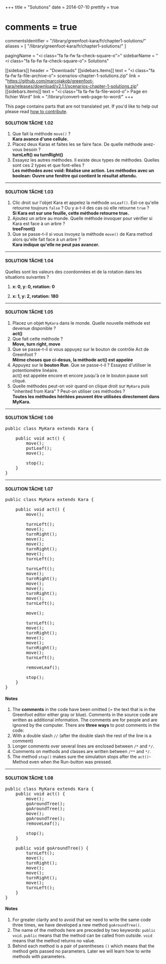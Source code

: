 +++
title = "Solutions"
date = 2014-07-10
prettify = true
# comments = true
commentsIdentifier = "/library/greenfoot-kara/fr/chapter1-solutions/"
aliases = [ 
  "/library/greenfoot-kara/fr/chapter1-solutions/" 
]

pagingName = "<i class=\"fa fa-fw fa-check-square-o\"></i>"
sidebarName = "<i class=\"fa fa-fw fa-check-square-o\"></i> Solutions"

[[sidebars]]
header = "Downloads"
[[sidebars.items]]
text = "<i class=\"fa fa-fw fa-file-archive-o\"></i> scenarios-chapter-1-solutions.zip"
link = "https://github.com/marcojakob/greenfoot-kara/releases/download/v2.1.1/scenarios-chapter-1-solutions.zip"
[[sidebars.items]]
text = "<i class=\"fa fa-fw fa-file-word-o\"></i> Page en fichier Word"
link = "/library/convert-web-page-to-word/"
+++

<div class="alert alert-warning">
  <i class="fa fa-language"></i> This page contains parts that are not translated yet. If you'd like to help out please read <a href="/library/how-to-contribute/" class="alert-link">how to contribute</a>.
</div>


#### <i class="fa fa-check-square-o"></i> SOLUTION TÂCHE 1.02

<div class="alpha-list hidden"></div>

1. Que fait la méthode `move()` ?   
  **Kara avance d'une cellule.**
2. Placez deux Karas et faites les se faire face. De quelle méthode avez-vous besoin ?   
  **turnLeft() ou turnRight()**
3. Essayez les autres méthodes. Il existe deux types de méthodes. Quelles sont ces 2 types et que font-elles ?   
  **Les méthodes avec void: Réalise une action.**
  **Les méthodes avec un boolean: Ouvre une fenêtre qui contient le résultat attendu.**


***

#### <i class="fa fa-check-square-o"></i> SOLUTION TÂCHE 1.03

<div class="alpha-list hidden"></div>

1. Clic droit sur l'objet Kara et appelez la méthode `onLeaf()`. Est-ce qu'elle retourne toujours `false` ? Ou y a-t-il des cas où elle retourne `true` ?   
  **Si Kara est sur une feuille, cette méthode retourne true.**
2. Ajoutez un arbre au monde. Quelle méthode invoquer pour vérifier si Kara est face à un arbre ?   
  **treeFront()**
3. Que se passe-t-il si vous invoyez la méthode `move()` de Kara method alors qu'elle fait face à un arbre ?   
  **Kara indique qu'elle ne peut pas avancer.**


***

#### <i class="fa fa-check-square-o"></i> SOLUTION TÂCHE 1.04

Quelles sont les valeurs des coordonnées et de la rotation dans les situations suivantes ?

1. **x: 0, y: 0, rotation: 0**

2. **x: 1, y: 2, rotation: 180**


***

#### <i class="fa fa-check-square-o"></i> SOLUTION TÂCHE 1.05

<div class="alpha-list hidden"></div>

1. Placez un objet `MyKara` dans le monde. Quelle nouvelle méthode est  devenue disponible ?   
  **act()**
2. Que fait cette méthode ?   
  **Move, turn right, move**
3. Que se passe-t-il si vous appuyez sur le bouton de contrôle Act de Greenfoot ?   
  **Même choses que ci-desus, la méthode  act() est appelée**
4. Appuyez sur le **bouton Run**. Que se passe-t-il ? Essayez d'utiliser le potentiomètre linéaire.   
act() est appelée encore et encore jusqu'à ce le bouton pause soit cliqué.
5. Quelle méthodes peut-on voir quand on clique droit sur `MyKara` puis "inherited from Kara" ? Peut-on utiliser ces méthodes ?   
  **Toutes les méthodes héritées peuvent être utilisées directement dans MyKara.**


***

#### <i class="fa fa-check-square-o"></i> SOLUTION TÂCHE 1.06

<pre class="prettyprint lang-java">
public class MyKara extends Kara {
	
	public void act() {
		move();
        putLeaf();
        move();

		stop();
	}
}
</pre>

***

#### <i class="fa fa-check-square-o"></i> SOLUTION TÂCHE 1.07

<pre class="prettyprint lang-java">
public class MyKara extends Kara {
	
	public void act() {
		move();

		turnLeft();
		move();
		turnRight();
		move();
		move();
		turnRight();
		move();
		turnLeft();

		turnLeft();
		move();
		turnRight();
		move();
		move();
		turnRight();
		move();
		turnLeft();

		move();

		turnLeft();
		move();
		turnRight();
		move();
		move();
		turnRight();
		move();
		turnLeft();

		removeLeaf();

		stop();
	}
}
</pre>


#### Notes

1. The **comments** in the code have been omitted (= the text that is in the Greenfoot editor either gray or blue).
Comments in the source code are written as additional information. The comments are for people and are ignored by the computer. There are **three ways** to post comments in the code:
  1. With a double slash `//` (after the double slash the rest of the line is a comment)
  2. Longer comments over several lines are enclosed between `/*` and `*/`.
  3. Comments on methods and classes are written between `/**` and `*/`.
2.	The method `stop()` makes sure the simulation stops after the `act()`-Method even when the Run-button was pressed.


***

#### <i class="fa fa-check-square-o"></i> SOLUTION TÂCHE 1.08

<pre class="prettyprint lang-java">
public class MyKara extends Kara {
	public void act() {
		move();
		goAroundTree();
		goAroundTree();
		move();
		goAroundTree();
		removeLeaf();

		stop();
	}

	public void goAroundTree() {
		turnLeft();
		move();
		turnRight();
		move();
		move();
		turnRight();
		move();
		turnLeft();
	}
}
</pre>

#### Notes

1. For greater clarity and to avoid that we need to write the same code three times, we have developed a new method `goAroundTree()`.
2. The name of the methods here are preceded by two keywords: `public void`.
`public` means that the method can be called from outside.
`void` means that the method returns no value.
3. Behind each method is a pair of parentheses `()` which means that the method gets passed no parameters. Later we will learn how to write methods with parameters.
